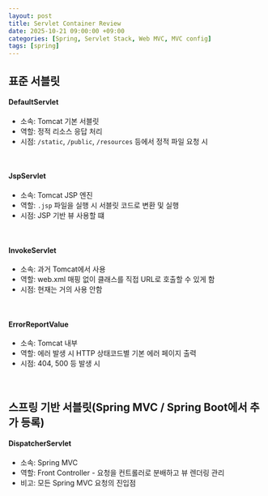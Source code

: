 ```yaml
---
layout: post
title: Servlet Container Review
date: 2025-10-21 09:00:00 +09:00
categories: [Spring, Servlet Stack, Web MVC, MVC config]
tags: [spring]
---
```


## 표준 서블릿

#### DefaultServlet

- 소속: Tomcat 기본 서블릿
- 역할: 정적 리소스 응답 처리
- 시점: `/static`, `/public`, `/resources` 등에서 정적 파일 요청 시

<br>

#### JspServlet

- 소속: Tomcat JSP 엔진
- 역할: `.jsp` 파일을 실행 시 서블릿 코드로 변환 및 실행
- 시점: JSP 기반 뷰 사용할 떄

<br>

#### InvokeServlet

- 소속: 과거 Tomcat에서 사용
- 역할: web.xml 매핑 없이 클래스를 직접 URL로 호출할 수 있게 함
- 시점: 현재는 거의 사용 안함

<br>

#### ErrorReportValue

- 소속: Tomcat 내부
- 역할: 에러 발생 시 HTTP 상태코드별 기본 에러 페이지 출력
- 시점: 404, 500 등 발생 시

<br>

## 스프링 기반 서블릿(Spring MVC / Spring Boot에서 추가 등록)

#### DispatcherServlet

- 소속: Spring MVC
- 역할: Front Controller - 요청을 컨트롤러로 분배하고 뷰 렌더링 관리
- 비고: 모든 Spring MVC 요청의 진입점

<br>
